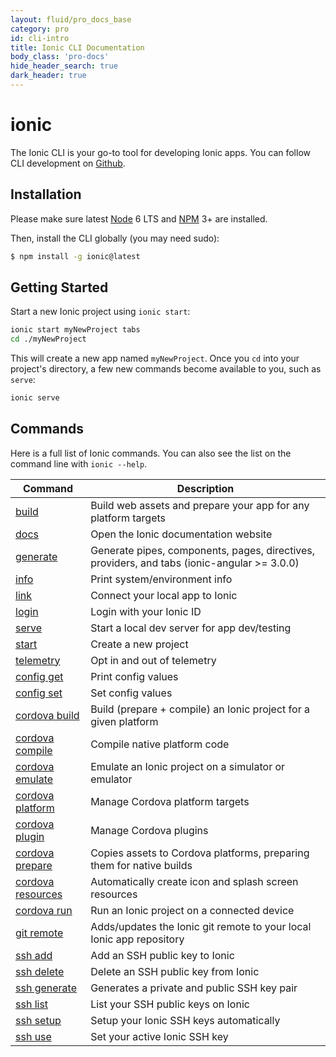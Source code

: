 ```yaml
---
layout: fluid/pro_docs_base
category: pro
id: cli-intro
title: Ionic CLI Documentation
body_class: 'pro-docs'
hide_header_search: true
dark_header: true
---
```


# ionic


The Ionic CLI is your go-to tool for developing Ionic apps. You can follow CLI
development on [Github](https://github.com/ionic-team/ionic-cli).

## Installation

Please make sure latest
[Node](https://ionicframework.com/docs/resources/what-is/#node) 6 LTS and
[NPM](https://ionicframework.com/docs/resources/what-is/#npm) 3+ are installed.

Then, install the CLI globally (you may need sudo):

```bash
$ npm install -g ionic@latest
```

## Getting Started

Start a new Ionic project using `ionic start`:

```bash
ionic start myNewProject tabs
cd ./myNewProject
```

This will create a new app named `myNewProject`. Once you `cd` into your
project's directory, a few new commands become available to you, such as
`serve`:

```bash
ionic serve
```

## Commands

Here is a full list of Ionic commands. You can also see the list on the command
line with `ionic --help`.

Command | Description
------- | -----------
[build](build/) | Build web assets and prepare your app for any platform targets
[docs](docs/) | Open the Ionic documentation website
[generate](generate/) | Generate pipes, components, pages, directives, providers, and tabs (ionic-angular >= 3.0.0)
[info](info/) | Print system/environment info
[link](link/) | Connect your local app to Ionic
[login](login/) | Login with your Ionic ID
[serve](serve/) | Start a local dev server for app dev/testing
[start](start/) | Create a new project
[telemetry](telemetry/) | Opt in and out of telemetry
[config get](config/get/) | Print config values
[config set](config/set/) | Set config values
[cordova build](cordova/build/) | Build (prepare + compile) an Ionic project for a given platform
[cordova compile](cordova/compile/) | Compile native platform code
[cordova emulate](cordova/emulate/) | Emulate an Ionic project on a simulator or emulator
[cordova platform](cordova/platform/) | Manage Cordova platform targets
[cordova plugin](cordova/plugin/) | Manage Cordova plugins
[cordova prepare](cordova/prepare/) | Copies assets to Cordova platforms, preparing them for native builds
[cordova resources](cordova/resources/) | Automatically create icon and splash screen resources
[cordova run](cordova/run/) | Run an Ionic project on a connected device
[git remote](git/remote/) | Adds/updates the Ionic git remote to your local Ionic app repository
[ssh add](ssh/add/) | Add an SSH public key to Ionic
[ssh delete](ssh/delete/) | Delete an SSH public key from Ionic
[ssh generate](ssh/generate/) | Generates a private and public SSH key pair
[ssh list](ssh/list/) | List your SSH public keys on Ionic
[ssh setup](ssh/setup/) | Setup your Ionic SSH keys automatically
[ssh use](ssh/use/) | Set your active Ionic SSH key
